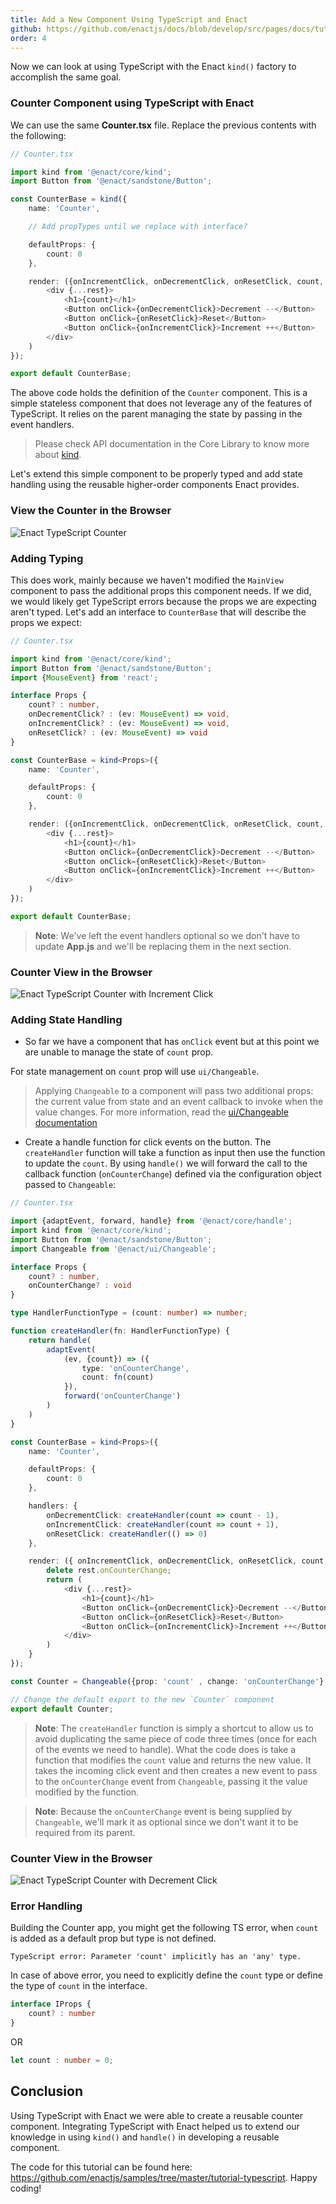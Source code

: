 ```yaml
---
title: Add a New Component Using TypeScript and Enact
github: https://github.com/enactjs/docs/blob/develop/src/pages/docs/tutorials/tutorial-typeccript-basic/component-with-ts-enact/index.md
order: 4
---
```


Now we can look at using TypeScript with the Enact `kind()` factory to accomplish the same goal.

### Counter Component using TypeScript with Enact

We can use the same **Counter.tsx** file. Replace the previous contents with the following:

```ts
// Counter.tsx

import kind from '@enact/core/kind';
import Button from '@enact/sandstone/Button';

const CounterBase = kind({
    name: 'Counter',

    // Add propTypes until we replace with interface?

    defaultProps: {
        count: 0
    },

    render: ({onIncrementClick, onDecrementClick, onResetClick, count, ...rest}) => (
        <div {...rest}>
            <h1>{count}</h1>
            <Button onClick={onDecrementClick}>Decrement --</Button>
            <Button onClick={onResetClick}>Reset</Button>
            <Button onClick={onIncrementClick}>Increment ++</Button>
        </div>
    )
});

export default CounterBase;
```

The above code holds the definition of the `Counter` component. This is a simple stateless component that does not leverage any of the features of TypeScript. It relies on the parent managing the state by passing in the event handlers.

> Please check API documentation in the Core Library to know more about [kind](../../../modules/core/kind/).

Let's extend this simple component to be properly typed and add state handling using the reusable higher-order components Enact provides.

### View the Counter in the Browser

![Enact TypeScript Counter](Typescript_Enact_view.png)

### Adding Typing

This does work, mainly because we haven't modified the `MainView` component to pass the additional props this component needs. If we did, we would likely get TypeScript errors because the props we are expecting aren't typed. Let's add an interface to `CounterBase` that will describe the props we expect:

```ts
// Counter.tsx

import kind from '@enact/core/kind';
import Button from '@enact/sandstone/Button';
import {MouseEvent} from 'react';

interface Props {
	count? : number,
	onDecrementClick? : (ev: MouseEvent) => void,
	onIncrementClick? : (ev: MouseEvent) => void,
	onResetClick? : (ev: MouseEvent) => void
}

const CounterBase = kind<Props>({
    name: 'Counter',

    defaultProps: {
        count: 0
    },

    render: ({onIncrementClick, onDecrementClick, onResetClick, count, ...rest}: Props) => (
        <div {...rest}>
            <h1>{count}</h1>
            <Button onClick={onDecrementClick}>Decrement --</Button>
            <Button onClick={onResetClick}>Reset</Button>
            <Button onClick={onIncrementClick}>Increment ++</Button>
        </div>
    )
});

export default CounterBase;
```

> **Note**: We've left the event handlers optional so we don't have to update **App.js** and we'll be replacing them in the next section.

### Counter View in the Browser

![Enact TypeScript Counter with Increment Click](Counter_view_increment.png)


### Adding State Handling

- So far we have a component that has `onClick` event but at this point we are unable to manage the state of `count` prop.

For state management on `count` prop will use `ui/Changeable`.

> Applying `Changeable` to a component will pass two additional props: the current value from state and an event callback to invoke when the value changes. For more information, read the [ui/Changeable documentation](../../../modules/ui/Changeable/)

- Create a handle function for click events on the button. The `createHandler` function will take a function as input then use the function to update the `count`. By using `handle()` we will forward the call to the callback function (`onCounterChange`) defined via the configuration object passed to `Changeable`:

```ts
// Counter.tsx

import {adaptEvent, forward, handle} from '@enact/core/handle';
import kind from '@enact/core/kind';
import Button from '@enact/sandstone/Button';
import Changeable from '@enact/ui/Changeable';

interface Props {
    count? : number,
    onCounterChange? : void
}

type HandlerFunctionType = (count: number) => number;

function createHandler(fn: HandlerFunctionType) {
	return handle(
		adaptEvent(
			(ev, {count}) => ({
				type: 'onCounterChange',
				count: fn(count)
			}),
			forward('onCounterChange')
		)
	)
}

const CounterBase = kind<Props>({
    name: 'Counter',

    defaultProps: {
        count: 0
    },

    handlers: {
        onDecrementClick: createHandler(count => count - 1),
        onIncrementClick: createHandler(count => count + 1),
        onResetClick: createHandler(() => 0)
    },

    render: ({ onIncrementClick, onDecrementClick, onResetClick, count, ...rest }) => {
		delete rest.onCounterChange; 
		return (
			<div {...rest}>
				<h1>{count}</h1>
				<Button onClick={onDecrementClick}>Decrement --</Button>
				<Button onClick={onResetClick}>Reset</Button>
				<Button onClick={onIncrementClick}>Increment ++</Button>
			</div>
		)
	}
});

const Counter = Changeable({prop: 'count' , change: 'onCounterChange'}, CounterBase);

// Change the default export to the new `Counter` component
export default Counter;
```

> **Note**: The `createHandler` function is simply a shortcut to allow us to avoid duplicating the same piece of code three times (once for each of the events we need to handle). What the code does is take a function that modifies the `count` value and returns the new value. It takes the incoming click event and then creates a new event to pass to the `onCounterChange` event from `Changeable`, passing it the value modified by the function.

> **Note**: Because the `onCounterChange` event is being supplied by `Changeable`, we'll mark it as optional since we don't want it to be required from its parent.

### Counter View in the Browser

![Enact TypeScript Counter with Decrement Click](Counter_view_decrement.png)

### Error Handling

Building the Counter app, you might get the following TS error, when `count` is added as a default prop but type is not defined.

```none
TypeScript error: Parameter 'count' implicitly has an 'any' type.
```

In case of above error, you need to explicitly define the `count` type or define the type of `count` in the interface.

```ts
interface IProps {
    count? : number
}
```

OR

```ts
let count : number = 0;
```

## Conclusion

Using TypeScript with Enact we were able to create a reusable counter component. Integrating TypeScript with Enact helped us to extend our knowledge in using `kind()` and `handle()` in developing a reusable component.

The code for this tutorial can be found here: https://github.com/enactjs/samples/tree/master/tutorial-typescript. 
Happy coding!
